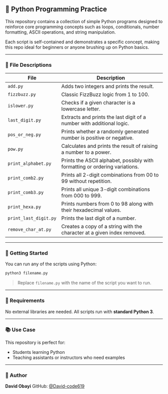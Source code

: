 ## 🐍 Python Programming Practice

This repository contains a collection of simple Python programs designed to reinforce core programming concepts such as loops, conditionals, number formatting, ASCII operations, and string manipulation.

Each script is self-contained and demonstrates a specific concept, making this repo ideal for beginners or anyone brushing up on Python basics.

---

### 📁 File Descriptions

| File                  | Description                                                                 |
| --------------------- | --------------------------------------------------------------------------- |
| `add.py`              | Adds two integers and prints the result.                                    |
| `fizzbuzz.py`         | Classic FizzBuzz logic from 1 to 100.                                       |
| `islower.py`          | Checks if a given character is a lowercase letter.                          |
| `last_digit.py`       | Extracts and prints the last digit of a number with additional logic.       |
| `pos_or_neg.py`       | Prints whether a randomly generated number is positive or negative.         |
| `pow.py`              | Calculates and prints the result of raising a number to a power.            |
| `print_alphabet.py`   | Prints the ASCII alphabet, possibly with formatting or ordering variations. |
| `print_comb2.py`      | Prints all 2-digit combinations from 00 to 99 without repetition.           |
| `print_comb3.py`      | Prints all unique 3-digit combinations from 000 to 999.                     |
| `print_hexa.py`       | Prints numbers from 0 to 98 along with their hexadecimal values.            |
| `print_last_digit.py` | Prints the last digit of a number.                                          |
| `remove_char_at.py`   | Creates a copy of a string with the character at a given index removed.     |

---

### 🚀 Getting Started

You can run any of the scripts using Python:

```bash
python3 filename.py
```

> Replace `filename.py` with the name of the script you want to run.

---

### 🧰 Requirements

No external libraries are needed. All scripts run with **standard Python 3**.

---

### 📚 Use Case

This repository is perfect for:

* Students learning Python
* Teaching assistants or instructors who need examples

---


### 👤 Author

**David Obayi**
GitHub: [@David-code619](https://github.com/David-code619)
